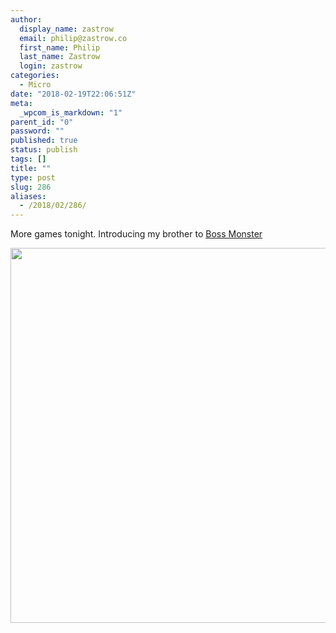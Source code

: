 ```yaml
---
author:
  display_name: zastrow
  email: philip@zastrow.co
  first_name: Philip
  last_name: Zastrow
  login: zastrow
categories:
  - Micro
date: "2018-02-19T22:06:51Z"
meta:
  _wpcom_is_markdown: "1"
parent_id: "0"
password: ""
published: true
status: publish
tags: []
title: ""
type: post
slug: 286
aliases:
  - /2018/02/286/
---
```

<p>More games tonight. Introducing my brother to <a href="https://www.amazon.com/Boss-Monster-Dungeon-Building-Card/dp/B00DK3P856?SubscriptionId=AKIAILSHYYTFIVPWUY6Q&amp;tag=duckduckgo-osx-20&amp;linkCode=xm2&amp;camp=2025&amp;creative=165953&amp;creativeASIN=B00DK3P856">Boss Monster</a></p>
<p><img src="/assets/2018/02/69b62cca9e2042e1ade51f38f394b95d.jpg" width="600" height="600" /></p>
